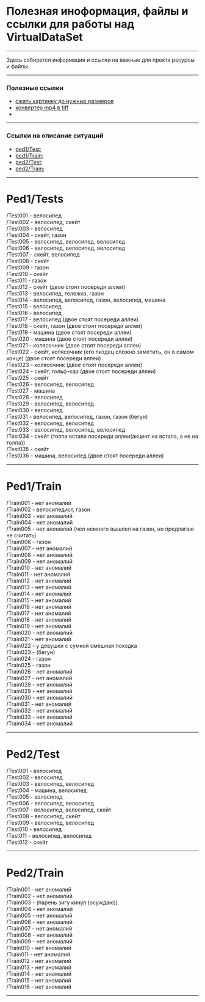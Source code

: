 # Полезная иноформация, файлы и ссылки для работы над VirtualDataSet
___
Здесь собирется информация и ссылки на важные для пректа ресурсы и файлы.

____
### Полезные ссылки
* [сжать картинку до нужных размеров](https://www.imgonline.com.ua/resize-image.php) 
* [конвертер mp4 в tiff](https://www.converter365.com/video-converter/mp4/mp4-to-tiff)
* 
____
### Ссылки на описание ситуаций
* [ped1/Test](#Test1);
* [ped1/Train](#Train1);
* [ped2/Test](#Test2);
* [ped2/Train](#Train2);

___
# <a id="#Test1" ></a> Ped1/Tests
/Test001 - велосипед  
/Test002 - велосипед, скейт  
/Test003 - велосипед    
/Test004 - скейт, газон    
/Test005 - велосипед, велосипед, велосипед    
/Test006 - велосипед, велосипед, велосипед  
/Test007 - скейт, велосипед  
/Test008 - скейт  
/Test009 - газон  
/Test010 - скейт  
/Test011 - газон  
/Test012 - скейт (двое стоят посереди аллеи)  
/Test013 - велосипед, тележка, газон  
/Test014 - велосипед, велосипед, газон, велосипед, машина  
/Test015 - велосипед  
/Test016 - велосипед  
/Test017 - велосипед (двое стоят посереди аллеи)  
/Test018 - скейт, газон (двое стоят посереди аллеи)  
/Test019 - машина (двое стоят посереди аллеи)  
/Test020 - машина (двое стоят посереди аллеи)  
/Test021 - колясочник (двое стоят посереди аллеи)  
/Test022 - скейт, колясочник (его пиздец сложно заметить, он в самом конце) (двое стоят посереди аллеи)  
/Test023 - колясочник (двое стоят посереди аллеи)  
/Test024 - скейт, гольф-кар (двое стоят посереди аллеи)  
/Test025 - скейт  
/Test026 - велосипед, велосипед  
/Test027 - машина  
/Test028 - велосипед  
/Test029 - велосипед, велосипед  
/Test030 - велосипед  
/Test031 - велосипед, велосипед, газон, газон (бегун)  
/Test032 - велосипед, велосипед  
/Test033 - велосипед, велосипед, велосипед  
/Test034 - скейт (толпа встала посереди аллеи(акцент на встала, а не на толпа))  
/Test035 - скейт  
/Test036 - машина, велосипед (двое стоят посереди аллеи)
____
# <a id="Train1"></a> Ped1/Train
/Train001 - нет аномалий  
/Train002 - велосипедист, газон  
/Train003 - нет аномалий  
/Train004 - нет аномалий  
/Train005 - нет аномалий (чел немного вышлел на газон, но предлагаю не считать)  
/Train006 - газон  
/Train007 - нет аномалий  
/Train008 - нет аномалий  
/Train009 - нет аномалий  
/Train010 - нет аномалий  
/Train011 - нет аномалий  
/Train012 - нет аномалий  
/Train013 - нет аномалий  
/Train014 - нет аномалий  
/Train015 - нет аномалий  
/Train016 - нет аномалий  
/Train017 - нет аномалий  
/Train018 - нет аномалий  
/Train019 - нет аномалий  
/Train020 - нет аномалий  
/Train021 - нет аномалий  
/Train022 - у девушки с сумкой смешная походка  
/Train023 - (бегун)  
/Train024 - газон  
/Train025 - газон   
/Train026 - нет аномалий  
/Train027 - нет аномалий  
/Train028 - нет аномалий  
/Train029 - нет аномалий  
/Train030 - нет аномалий  
/Train031 - нет аномалий  
/Train032 - нет аномалий  
/Train033 - нет аномалий  
/Train034 - нет аномалий  
____
# <a id = "Test2"></a> Ped2/Test
/Test001 - велосипед  
/Test002 - велосипед  
/Test003 - велосипед, велосипед  
/Test004 - машина, велосипед  
/Test005 - велосипед  
/Test006 - велосипед, велосипед  
/Test007 - велосипед, велосипед, скейт  
/Test008 - велосипед, скейт  
/Test009 - велосипед, велосипед  
/Test010 - велосипед  
/Test011 - велосипед, велосипед  
/Test012 - скейт  
____
# <a id="Train2"></a> Ped2/Train  
/Train001 - нет аномалий  
/Train002 - нет аномалий  
/Train003 - (парень зигу кинул (осуждаю))  
/Train004 - нет аномалий  
/Train005 - нет аномалий  
/Train006 - нет аномалий  
/Train007 - нет аномалий  
/Train008 - нет аномалий  
/Train009 - нет аномалий  
/Train010 - нет аномалий  
/Train011 - нет аномалий  
/Train012 - нет аномалий  
/Train013 - нет аномалий  
/Train014 - нет аномалий  
/Train015 - нет аномалий  
/Train016 - нет аномалий  

___